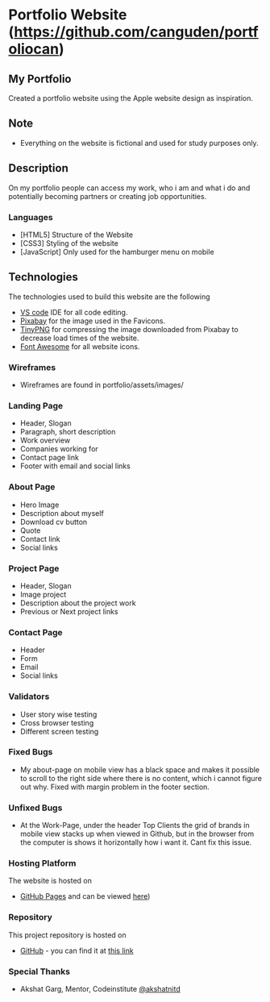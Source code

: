# Portfolio Website (https://github.com/canguden/portfoliocan)

## My Portfolio

Created a portfolio website using the Apple website design as inspiration.

## Note
- Everything on the website is fictional and used for study purposes only.

## Description

On my portfolio people can access my work, who i am and what i do and potentially becoming partners or creating job opportunities.

### Languages 
- [HTML5] Structure of the Website
- [CSS3] Styling of the website
- [JavaScript] Only used for the hamburger menu on mobile

## Technologies
The technologies used to build this website are the following

- [VS code](https://www.code.visualstudio.com) IDE for all code editing.
- [Pixabay](https://pixabay.com/) for the image used in the Favicons. 
- [TinyPNG](https://tinypng.com/) for compressing the image downloaded from Pixabay to decrease load times of the website.
- [Font Awesome](https://fontawesome.com/start) for all website icons.

### Wireframes

* Wireframes are found in portfolio/assets/images/

### Landing Page

* Header, Slogan
* Paragraph, short description
* Work overview
* Companies working for
* Contact page link
* Footer with email and social links

### About Page

* Hero Image
* Description about myself
* Download cv button
* Quote
* Contact link
* Social links

### Project Page

* Header, Slogan
* Image project
* Description about the project work
* Previous or Next project links

### Contact Page

* Header
* Form
* Email
* Social links

### Validators
- User story wise testing
- Cross browser testing
- Different screen testing

### Fixed Bugs

* My about-page on mobile view has a black space and makes it possible to scroll to the right side where there is no content, which i cannot figure out why. Fixed with margin problem in the footer section.

### Unfixed Bugs

* At the Work-Page, under the header Top Clients the grid of brands in mobile view stacks up when viewed in Github, but in the browser from the computer is shows it horizontally how i want it. Cant fix this issue.

### Hosting Platform
The website is hosted on 
- [GitHub Pages](https://pages.github.com/) and can be viewed [here](https://github.com/canguden/portfoliocan))


### Repository
This project repository is hosted on  
- [GitHub](https://github.com/) - you can find it at [this link](https://github.com/canguden/portfoliocan.git)


### Special Thanks
- Akshat Garg, Mentor, Codeinstitute [@akshatnitd](https://github.com/akshatnitd)